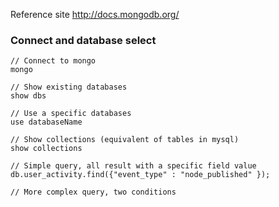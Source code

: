 Reference site http://docs.mongodb.org/

### Connect and database select
```
// Connect to mongo
mongo

// Show existing databases 
show dbs

// Use a specific databases 
use databaseName

// Show collections (equivalent of tables in mysql)
show collections
```

```
// Simple query, all result with a specific field value 
db.user_activity.find({"event_type" : "node_published" });

// More complex query, two conditions 
```
